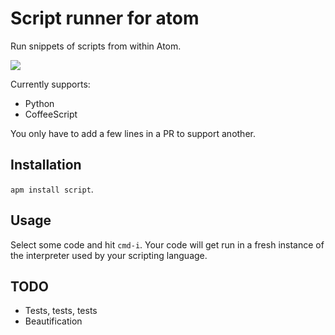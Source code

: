 # Script runner for atom

Run snippets of scripts from within Atom.

![](https://f.cloud.github.com/assets/836375/2302319/b9ab8dec-a176-11e3-9073-a7d42c4fdf16.gif)

Currently supports:

  * Python
  * CoffeeScript

You only have to add a few lines in a PR to support another.

## Installation

`apm install script`.

## Usage

Select some code and hit `cmd-i`. Your code will get run in
a fresh instance of the interpreter used by your scripting language.

## TODO

* Tests, tests, tests
* Beautification
